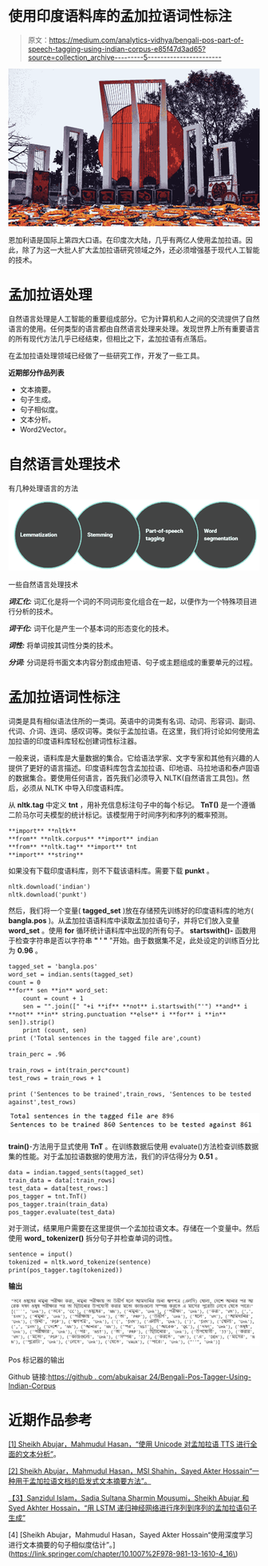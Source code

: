 # 使用印度语料库的孟加拉语词性标注

> 原文：<https://medium.com/analytics-vidhya/bengali-pos-part-of-speech-tagging-using-indian-corpus-e85f47d3ad65?source=collection_archive---------5----------------------->

![](img/307875c0c9d245966860fc91c1d77de9.png)

恩加利语是国际上第四大口语。在印度次大陆，几乎有两亿人使用孟加拉语。因此，除了为这一大批人扩大孟加拉语研究领域之外，还必须增强基于现代人工智能的技术。

# **孟加拉语处理**

自然语言处理是人工智能的重要组成部分。它为计算机和人之间的交流提供了自然语言的使用。任何类型的语言都由自然语言处理来处理。发现世界上所有重要语言的所有现代方法几乎已经结束，但相比之下，孟加拉语有点落后。

在孟加拉语处理领域已经做了一些研究工作，开发了一些工具。

**近期部分作品列表**

*   文本摘要。
*   句子生成。
*   句子相似度。
*   文本分析。
*   Word2Vector。

# 自然语言处理技术

有几种处理语言的方法

![](img/0c8be30c705f171051a60b2989516936.png)

一些自然语言处理技术

***词汇化:*** 词汇化是将一个词的不同词形变化组合在一起，以便作为一个特殊项目进行分析的技术。

***词干化:*** 词干化是产生一个基本词的形态变化的技术。

***词性:*** 将单词按其词性分类的技术。

***分词:*** 分词是将书面文本内容分割成由短语、句子或主题组成的重要单元的过程。

# 孟加拉语词性标注

词类是具有相似语法住所的一类词。英语中的词类有名词、动词、形容词、副词、代词、介词、连词、感叹词等。类似于孟加拉语。在这里，我们将讨论如何使用孟加拉语的印度语料库轻松创建词性标注器。

一般来说，语料库是大量数据的集合。它给语法学家、文字专家和其他有兴趣的人提供了更好的语言描述。印度语料库包含孟加拉语、印地语、马拉地语和泰卢固语的数据集合。要使用任何语言，首先我们必须导入 NLTK(自然语言工具包)。然后，必须从 NLTK 中导入印度语料库。

从 **nltk.tag** 中定义 **tnt** ，用补充信息标注句子中的每个标记。 **TnT()** 是一个遵循二阶马尔可夫模型的统计标记。该模型用于时间序列和序列的概率预测。

```
**import** **nltk**
**from** **nltk.corpus** **import** indian
**from** **nltk.tag** **import** tnt
**import** **string**
```

如果没有下载印度语料库，则不下载该语料库。需要下载 **punkt** 。

```
nltk.download('indian')
nltk.download('punkt') 
```

然后，我们将一个变量( **tagged_set** )放在存储预先训练好的印度语料库的地方( **bangla.pos** )。从孟加拉语语料库中读取孟加拉语句子，并将它们放入变量 **word_set** 。使用 **for** 循环统计语料库中出现的所有句子。 **startswith()-** 函数用于检查字符串是否以字符串 **" ' "** "开始。由于数据集不足，此处设定的训练百分比为 **0.96** 。

```
tagged_set = 'bangla.pos'
word_set = indian.sents(tagged_set)
count = 0
**for** sen **in** word_set:
    count = count + 1
    sen = "".join([" "+i **if** **not** i.startswith("'") **and** i **not** **in** string.punctuation **else** i **for** i **in** sen]).strip()
    print (count, sen)
print ('Total sentences in the tagged file are',count)

train_perc = .96

train_rows = int(train_perc*count)
test_rows = train_rows + 1

print ('Sentences to be trained',train_rows, 'Sentences to be tested against',test_rows)
```

![](img/f7d01ce08c461cc4ac16b69ef937ef77.png)

**train()**-方法用于显式使用 **TnT** 。在训练数据后使用 evaluate()方法检查训练数据集的性能。对于孟加拉语数据的使用方法，我们的评估得分为 **0.51** 。

```
data = indian.tagged_sents(tagged_set)
train_data = data[:train_rows] 
test_data = data[test_rows:]
pos_tagger = tnt.TnT()
pos_tagger.train(train_data)
pos_tagger.evaluate(test_data)
```

对于测试，结果用户需要在这里提供一个孟加拉语文本。存储在一个变量中。然后使用 **word_ tokenizer()** 拆分句子并检查单词的词性。

```
sentence = input()
tokenized = nltk.word_tokenize(sentence)
print(pos_tagger.tag(tokenized))
```

**输出**

![](img/85e75535e24d95080b15485fe40eb039.png)

Pos 标记器的输出

Github 链接:[https://github . com/abukaisar 24/Bengali-Pos-Tagger-Using-Indian-Corpus](https://github.com/AbuKaisar24/Bengali-Pos-Tagger-Using-Indian-Corpus.git)

# **近期作品参考**

[[1] Sheikh Abujar，Mahmudul Hasan，“使用 Unicode 对孟加拉语 TTS 进行全面的文本分析”](https://ieeexplore.ieee.org/document/7760063)。

[[2] Sheikh Abujar，Mahmudul Hasan，MSI Shahin，Sayed Akter Hossain“一种用于孟加拉语文档的启发式文本摘要方法”。](https://ieeexplore.ieee.org/document/8204166)

[【3】](https://link.springer.com/chapter/10.1007%2F978-981-13-1951-8_11)[Sanzidul Islam，Sadia Sultana Sharmin Mousumi，Sheikh Abujar 和 Syed Akhter Hossain，“用 LSTM 递归神经网络进行序列到序列的孟加拉语句子生成”](https://www.sciencedirect.com/science/article/pii/S1877050919306775?via%3Dihub)

[4] [Sheikh Abujar，Mahmudul Hasan，Sayed Akter Hossain“使用深度学习进行文本摘要的句子相似度估计”。](https://link.springer.com/chapter/10.1007%2F978-981-13-1610-4_16\)